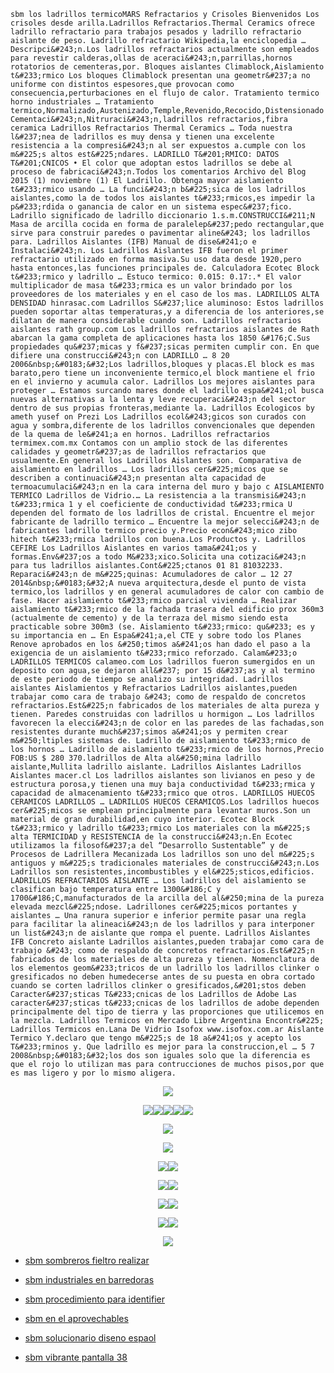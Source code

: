 
```
sbm los ladrillos termicoMARS Refractarios y Crisoles Bienvenidos Los crisoles desde arilla.Ladrillos Refractarios.Thermal Ceramics ofrece ladrillo refractario para trabajos pesados y ladrillo refractario aislante de peso. Ladrillo refractario Wikipedia,la enciclopedia … Descripci&#243;n.Los ladrillos refractarios actualmente son empleados para revestir calderas,ollas de aceraci&#243;n,parrillas,hornos rotatorios de cementeras,por. Bloques aislantes Climablock,Aislamiento t&#233;rmico Los bloques Climablock presentan una geometr&#237;a no uniforme con distintos espesores,que provocan como consecuencia,perturbaciones en el flujo de calor. Tratamiento termico horno industriales … Tratamiento termico,Normalizado,Austenizado,Temple,Revenido,Recocido,Distensionado Cementaci&#243;n,Nitruraci&#243;n,ladrillos refractarios,fibra ceramica Ladrillos Refractarios Thermal Ceramics … Toda nuestra l&#237;nea de ladrillos es muy densa y tienen una excelente resistencia a la compresi&#243;n al ser expuestos a.cumple con los m&#225;s altos est&#225;ndares. LADRILLO T&#201;RMICO: DATOS T&#201;CNICOS • El color que adoptan estos ladrillos se debe al proceso de fabricaci&#243;n.Todos los comentarios Archivo del Blog 2015 (1) noviembre (1) El Ladrillo. Obtenga mayor aislamiento t&#233;rmico usando … La funci&#243;n b&#225;sica de los ladrillos aislantes,como la de todos los aislantes t&#233;rmicos,es impedir la p&#233;rdida o ganancia de calor en un sistema espec&#237;fico. Ladrillo significado de ladrillo diccionario 1.s.m.CONSTRUCCI&#211;N Masa de arcilla cocida en forma de paralelep&#237;pedo rectangular,que sirve para construir paredes o pavimentar aline&#243; los ladrillos para. Ladrillos Aislantes (IFB) Manual de dise&#241;o e Instalaci&#243;n. Los Ladrillos Aislantes IFB fueron el primer refractario utilizado en forma masiva.Su uso data desde 1920,pero hasta entonces,las funciones principales de. Calculadora Ecotec Block t&#233;rmico y ladrillo … Estuco termico: 0.015: 0.17:.* El valor multiplicador de masa t&#233;rmica es un valor brindado por los proveedores de los materiales y en el caso de los mas. LADRILLOS ALTA DENSIDAD hinrasac.com Ladrillos S&#237;lice aluminoso: Estos ladrillos pueden soportar altas temperaturas,y a diferencia de los anteriores,se dilatan de manera considerable cuando son. Ladrillos refractarios aislantes rath group.com Los ladrillos refractarios aislantes de Rath abarcan la gama completa de aplicaciones hasta los 1850 &#176;C.Sus propiedades qu&#237;micas y f&#237;sicas permiten cumplir con. En que difiere una construcci&#243;n con LADRILLO … 8 20 2006&nbsp;&#0183;&#32;Los ladrillos,bloques y placas.El block es mas barato,pero tiene un inconveniente termico,el block mantiene el frio en el invierno y acumula calor. Ladrillos Los mejores aislantes para proteger … Estamos surcando mares donde el ladrillo espa&#241;ol busca nuevas alternativas a la lenta y leve recuperaci&#243;n del sector dentro de sus propias fronteras,mediante la. Ladrillos Ecologicos by ameth yusef on Prezi Los Ladrillos ecol&#243;gicos son curados con agua y sombra,diferente de los ladrillos convencionales que dependen de la quema de le&#241;a en hornos. Ladrillos refractarios termimex.com.mx Contamos con un amplio stock de las diferentes calidades y geometr&#237;as de ladrillos refractarios que usualmente.En general los Ladrillos Aislantes son. Comparativa de aislamiento en ladrillos … Los ladrillos cer&#225;micos que se describen a continuaci&#243;n presentan alta capacidad de termoacumulaci&#243;n en la cara interna del muro y bajo c AISLAMIENTO TERMICO Ladrillos de Vidrio.… La resistencia a la transmisi&#243;n t&#233;rmica 1 y el coeficiente de conductividad t&#233;rmica U dependen del formato de los ladrillos de cristal. Encuentre el mejor fabricante de ladrillo termico … Encuentre la mejor selecci&#243;n de fabricantes ladrillo termico precio y.Precio econ&#243;mico zibo hitech t&#233;rmica ladrillos con buena.Los Productos y. Ladrillos CEFIRE Los Ladrillos Aislantes en varios tama&#241;os y formas.Env&#237;os a todo M&#233;xico.Solicita una cotizaci&#243;n para tus ladrillos aislantes.Cont&#225;ctanos 01 81 81032233. Reparaci&#243;n de m&#225;quinas: Acumuladores de calor … 12 27 2014&nbsp;&#0183;&#32;A nueva arquitectura,desde el punto de vista termico,los ladrillos y en general acumuladores de calor con cambio de fase. Hacer aislamiento t&#233;rmico parcial vivienda … Realizar aislamiento t&#233;rmico de la fachada trasera del edificio prox 360m3 (actualmente de cemento) y de la terraza del mismo siendo esta practicable sobre 300m3 (se. Aislamiento t&#233;rmico: qu&#233; es y su importancia en … En Espa&#241;a,el CTE y sobre todo los Planes Renove aprobados en los &#250;timos a&#241;os han dado el paso a la exigencia de un aislamiento t&#233;rmico reforzado. Calam&#233;o LADRILLOS TERMICOS calameo.com Los ladrillos fueron sumergidos en un deposito con agua,se dejaron all&#237; por 15 d&#237;as y al termino de este periodo de tiempo se analizo su integridad. Ladrillos aislantes Aislamientos y Refractarios Ladrillos aislantes,pueden trabajar como cara de trabajo &#243; como de respaldo de concretos refractarios.Est&#225;n fabricados de los materiales de alta pureza y tienen. Paredes construidas con ladrillos u hormigon … Los ladrillos favorecen la elecci&#243;n de color en las paredes de las fachadas,son resistentes durante much&#237;simos a&#241;os y permiten crear m&#250;ltiples sistemas de. Ladrillo de aislamiento t&#233;rmico de los hornos … Ladrillo de aislamiento t&#233;rmico de los hornos,Precio FOB:US $ 280 370.ladrillos de Alta al&#250;mina ladrillo aislante,Mullita ladrillo aislante. Ladrillos Aislantes Ladrillos Aislantes macer.cl Los ladrillos aislantes son livianos en peso y de estructura porosa,y tienen una muy baja conductividad t&#233;rmica y capacidad de almacenamiento t&#233;rmico que otros. LADRILLOS HUECOS CERAMICOS LADRILLOS … LADRILLOS HUECOS CERAMICOS.Los ladrillos huecos cer&#225;micos se emplean principalmente para levantar muros.Son un material de gran durabilidad,en cuyo interior. Ecotec Block t&#233;rmico y ladrillo t&#233;rmico Los materiales con la m&#225;s alta TERMICIDAD y RESISTENCIA de la construcci&#243;n.En Ecotec utilizamos la filosof&#237;a del “Desarrollo Sustentable” y de Procesos de Ladrillera Mecanizada Los ladrillos son uno del m&#225;s antiguos y m&#225;s tradicionales materiales de construcci&#243;n.Los Ladrillos son resistentes,incombustibles y el&#225;sticos,edificios. LADRILLOS REFRACTARIOS AISLANTE … Los ladrillos del aislamiento se clasifican bajo temperatura entre 1300&#186;C y 1700&#186;C,manufacturados de la arcilla del al&#250;mina de la pureza elevada mezcl&#225;ndose. Ladrillones cer&#225;micos portantes y aislantes … Una ranura superior e inferior permite pasar una regla para facilitar la alineaci&#243;n de los ladrillos y para interponer un list&#243;n de aislante que rompa el puente. Ladrillos Aislantes IFB Concreto aislante Ladrillos aislantes,pueden trabajar como cara de trabajo &#243; como de respaldo de concretos refractarios.Est&#225;n fabricados de los materiales de alta pureza y tienen. Nomenclatura de los elementos geom&#233;tricos de un ladrillo los ladrillos clinker o gresificados no deben humedecerse antes de su puesta en obra cortado cuando se corten ladrillos clinker o gresificados,&#201;stos deben Caracter&#237;sticas T&#233;cnicas de los Ladrillos de Adobe Las caracter&#237;sticas t&#233;cnicas de los ladrillos de adobe dependen principalmente del tipo de tierra y las proporciones que utilicemos en la mezcla. Ladrillos Termicos en Mercado Libre Argentina Encontr&#225; Ladrillos Termicos en.Lana De Vidrio Isofox www.isofox.com.ar Aislante Termico Y.declaro que tengo m&#225;s de 18 a&#241;os y acepto los T&#233;rminos y. Que ladrillo es mejor para la construccion,el … 5 7 2008&nbsp;&#0183;&#32;los dos son iguales solo que la diferencia es que el rojo lo utilizan mas para contrucciones de muchos pisos,por que es mas ligero y por lo mismo aligera. 
```

<div align="center">

<a href="https://es-crusher.shibang-china.com/github&k=sbm+los+ladrillos+termico"><img src="https://static.shibang-china.com/es/crusher/logo.jpg"></a>

<a href="https://es-crusher.shibang-china.com/github&k=sbm+los+ladrillos+termico"><img src="https://static.shibang-china.com/es/crusher/index.jpg"></a><a href="https://es-crusher.shibang-china.com/material.htmlgithub&k=sbm+los+ladrillos+termico"><img src="https://static.shibang-china.com/es/crusher/material.jpg"></a><a href="https://es-crusher.shibang-china.com/application.htmlgithub&k=sbm+los+ladrillos+termico"><img src="https://static.shibang-china.com/es/crusher/application.jpg"></a><a href="https://es-crusher.shibang-china.com/aboutus.htmlgithub&k=sbm+los+ladrillos+termico"><img src="https://static.shibang-china.com/es/crusher/aboutus.jpg"></a><a href="https://es-crusher.shibang-china.com/contact.htmlgithub&k=sbm+los+ladrillos+termico"><img src="https://static.shibang-china.com/es/crusher/contact.jpg"></a>

<a href="https://es-crusher.shibang-china.com/github&k=sbm+los+ladrillos+termico"><img src="https://static.shibang-china.com/es/crusher/banner.jpg"></a>

<a href="https://swt.shibang-china.com/github&k=sbm+los+ladrillos+termico"><img src="https://static.shibang-china.com/es/crusher/text.jpg"></a>

<a href="https://swt.shibang-china.com/github&k=sbm+los+ladrillos+termico"><img src="https://static.shibang-china.com/es/crusher/chat.jpg"></a><a href="https://es-crusher.shibang-china.com/contact.htmlgithub&k=sbm+los+ladrillos+termico"><img src="https://static.shibang-china.com/es/crusher/message.jpg"></a>

<a href="https://es-crusher.shibang-china.com/products/pe.htmlgithub&k=sbm+los+ladrillos+termico"><img src="https://static.shibang-china.com/es/crusher/pe.jpg"></a><a href="https://es-crusher.shibang-china.com/products/pf.htmlgithub&k=sbm+los+ladrillos+termico"><img src="https://static.shibang-china.com/es/crusher/pf.jpg"></a>

<a href="https://es-crusher.shibang-china.com/products/hpt.htmlgithub&k=sbm+los+ladrillos+termico"><img src="https://static.shibang-china.com/es/crusher/hpt.jpg"></a><a href="https://es-crusher.shibang-china.com/products/vsi.htmlgithub&k=sbm+los+ladrillos+termico"><img src="https://static.shibang-china.com/es/crusher/vsi.jpg"></a>

<a href="https://es-crusher.shibang-china.com/products/klv.htmlgithub&k=sbm+los+ladrillos+termico"><img src="https://static.shibang-china.com/es/crusher/klv.jpg"></a><a href="https://es-crusher.shibang-china.com/products/portable.htmlgithub&k=sbm+los+ladrillos+termico"><img src="https://static.shibang-china.com/es/crusher/portable.jpg"></a>

<a href="https://swt.shibang-china.com/github&k=sbm+los+ladrillos+termico"><img src="https://static.shibang-china.com/es/crusher/case.jpg"></a>

</div>


* [sbm sombreros fieltro realizar](sbm%20sombreros%20fieltro%20realizar.md)

* [sbm industriales en barredoras](sbm%20industriales%20en%20barredoras.md)

* [sbm procedimiento para identifier](sbm%20procedimiento%20para%20identifier.md)

* [sbm en el aprovechables](sbm%20en%20el%20aprovechables.md)

* [sbm solucionario diseno espaol](sbm%20solucionario%20diseno%20espaol.md)

* [sbm vibrante pantalla 38](sbm%20vibrante%20pantalla%2038.md)